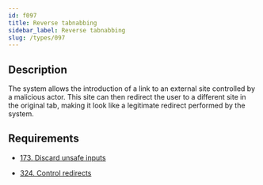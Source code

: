 ```yaml
---
id: f097
title: Reverse tabnabbing
sidebar_label: Reverse tabnabbing
slug: /types/097
---
```


## Description

The system allows the introduction of a link to an external site
controlled by a malicious actor.
This site can then redirect the user to a different site in the original tab,
making it look like a legitimate redirect performed by the system.

## Requirements

- [173. Discard unsafe inputs](/criteria/source/173)

- [324. Control redirects](/criteria/architecture/324)
